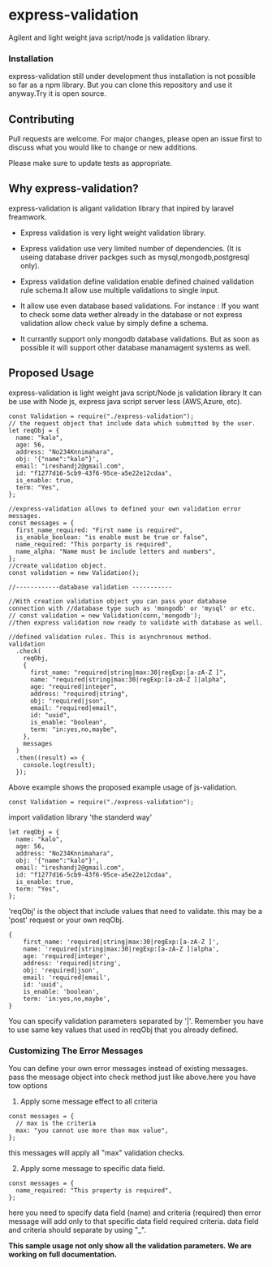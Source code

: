 # express-validation

Agilent and light weight java script/node js validation library.

### Installation

express-validation still under development thus installation is not possible so far as a npm library. But you can clone this repository and use it anyway.Try it is open source.

## Contributing

Pull requests are welcome. For major changes, please open an issue first to discuss what you would like to change or new additions.

Please make sure to update tests as appropriate.

## Why express-validation?

express-validation is aligant validation library that inpired by laravel freamwork.

- Express validation is very light weight validation library.
- Express validation use very limited number of dependencies. (It is useing database driver packges such as mysql,mongodb,postgresql only).
- Express validation define validation enable defined chained validation rule schema.It allow use multiple validations to single input.

- It allow use even database based validations. For instance : If you want to check some data wether already in the database or not express validation allow check value by simply define a schema.
- It currantly support only mongodb database validations. But as soon as possible it will support other database manamagent systems as well.

## Proposed Usage

express-validation is light weight java script/Node js validation library It can be use with Node js, express java script server less (AWS,Azure, etc).

```node
const Validation = require("./express-validation");
// the request object that include data which submitted by the user.
let reqObj = {
  name: "kalo",
  age: 56,
  address: "No234Knnimahara",
  obj: '{"name":"kalo"}',
  email: "ireshandj2@gmail.com",
  id: "f1277d16-5cb9-43f6-95ce-a5e22e12cdaa",
  is_enable: true,
  term: "Yes",
};

//express-validation allows to defined your own validation error messages.
const messages = {
  first_name_required: "First name is required",
  is_enable_boolean: "is enable must be true or false",
  name_required: "This porparty is required",
  name_alpha: "Name must be include letters and numbers",
};
//create validation object.
const validation = new Validation();

//------------database validation -----------

//With creation validation object you can pass your database connection with //database type such as 'mongodb' or 'mysql' or etc.
// const validation = new Validation(conn,'mongodb');
//then express validation now ready to validate with database as well.

//defined validation rules. This is asynchronous method.
validation
  .check(
    reqObj,
    {
      first_name: "required|string|max:30|regExp:[a-zA-Z ]",
      name: "required|string|max:30|regExp:[a-zA-Z ]|alpha",
      age: "required|integer",
      address: "required|string",
      obj: "required|json",
      email: "required|email",
      id: "uuid",
      is_enable: "boolean",
      term: "in:yes,no,maybe",
    },
    messages
  )
  .then((result) => {
    console.log(result);
  });
```

Above example shows the proposed example usage of js-validation.

```node
const Validation = require("./express-validation");
```

import validation library 'the standerd way'

```node
let reqObj = {
  name: "kalo",
  age: 56,
  address: "No234Knnimahara",
  obj: '{"name":"kalo"}',
  email: "ireshandj2@gmail.com",
  id: "f1277d16-5cb9-43f6-95ce-a5e22e12cdaa",
  is_enable: true,
  term: "Yes",
};
```

'reqObj' is the object that include values that need to validate. this may be a 'post' request or your own reqObj.

```node
{
    first_name: 'required|string|max:30|regExp:[a-zA-Z ]',
    name: 'required|string|max:30|regExp:[a-zA-Z ]|alpha',
    age: 'required|integer',
    address: 'required|string',
    obj: 'required|json',
    email: 'required|email',
    id: 'uuid',
    is_enable: 'boolean',
    term: 'in:yes,no,maybe',
}
```

You can specify validation parameters separated by '|'. Remember you have to use same key values that used in reqObj that you already defined.

### Customizing The Error Messages

You can define your own error messages instead of existing messages.
pass the message object into check method just like above.here you have tow options

1. Apply some message effect to all criteria

```node
const messages = {
  // max is the criteria
  max: "you cannot use more than max value",
};
```

this messages will apply all "max" validation checks.

2. Apply some message to specific data field.

```node
const messages = {
  name_required: "This property is required",
};
```

here you need to specify data field (name) and criteria (required) then error
message will add only to that specific data field required criteria. data field and
criteria should separate by using "\_".

**This sample usage not only show all the validation parameters. We are working on full documentation.**

